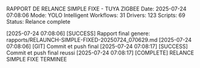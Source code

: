 RAPPORT DE RELANCE SIMPLE FIXE - TUYA ZIGBEE
Date: 2025-07-24 07:08:06
Mode: YOLO Intelligent
Workflows: 31
Drivers: 123
Scripts: 69
Status: Relance complete

[2025-07-24 07:08:06] [SUCCESS] Rapport final genere: rapports/RELAUNCH-SIMPLE-FIXED-20250724_070629.md
[2025-07-24 07:08:06] [GIT] Commit et push final
[2025-07-24 07:08:17] [SUCCESS] Commit et push final reussi
[2025-07-24 07:08:17] [COMPLETE] RELANCE SIMPLE FIXE TERMINEE

